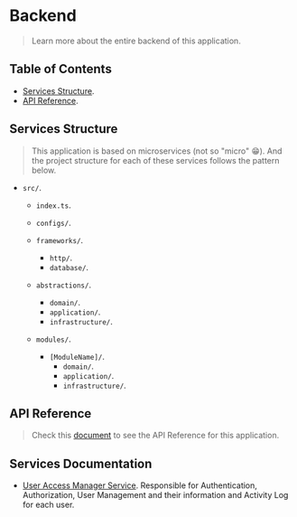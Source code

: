 # Backend

> Learn more about the entire backend of this application.

## Table of Contents

- [Services Structure](#services-structure).
- [API Reference](#api-reference).

## Services Structure

> This application is based on microservices (not so "micro" :grin:). And the project structure for each of these services follows the pattern below.

- `src/`.

  - `index.ts`.

  - `configs/`.

  - `frameworks/`.

    - `http/`.
    - `database/`.

  - `abstractions/`.

    - `domain/`.
    - `application/`.
    - `infrastructure/`.

  - `modules/`.
    - `[ModuleName]/`.
      - `domain/`.
      - `application/`.
      - `infrastructure/`.

## API Reference

> Check this [document](https://github.com/sandb0/lebook/tree/main/docs/backend/API_REFERENCE.md) to see the API Reference for this application.

## Services Documentation

- [User Access Manager Service](https://github.com/sandb0/lebook/tree/main/docs/backend/services/user-access-manager). Responsible for Authentication, Authorization, User Management and their information and Activity Log for each user.
